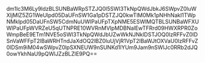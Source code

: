 dm1lc3M6Ly9ldzBLSUNBaWRpSTZJQ0l5SWl3TkNpQWdJbkJ6SWpvZ0luWXljMlZ5ZG1WeUlpd05DaUFnSW1Ga1pDSTZJQ0kwTlM0Mk1pNHhNakl1TWpNMklpd05DaUFnSW5CdmNuUWlPaUFpTXpNME5ESWlMQTBLSUNBaWFXUWlPaUFpWVRZeU5qUTNPRE10WVRnMVlpMDBNalEwTFRrd09HWXRPR0ZoWmpBeE9ETm1NVE5oSWl3TkNpQWdJbUZwWkNJNklDSTJOQ0lzRFFvZ0lDSnVaWFFpT2lBaWRHTndJaXdOQ2lBZ0luUjVjR1VpT2lBaWJtOXVaU0lzRFFvZ0lDSm9iM04wSWpvZ0lpSXNEUW9nSUNKd1lYUm9Jam9nSWlJc0RRb2dJQ0owYkhNaU9pQWlJZzBLZlE9PQ==
